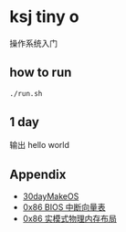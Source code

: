 # ksj tiny o

操作系统入门

## how to run

```sh
./run.sh
```

## 1 day

输出 hello world


## Appendix
- [30dayMakeOS](https://github.com/yourtion/30dayMakeOS)
- [0x86 BIOS 中断向量表](https://www.cnblogs.com/jadeshu/p/10663505.html)
- [0x86 实模式物理内存布局](https://www.cnblogs.com/HachikoT/p/16974147.html)